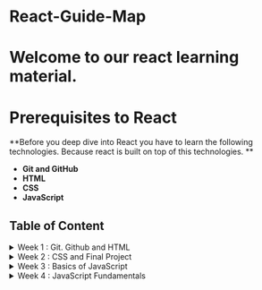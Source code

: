 # React-Guide-Map

# Welcome to our react learning material. 

# Prerequisites to React 

**Before you deep dive into React you have to learn the following technologies. Because react is built on top of this technologies.
**
- **Git and GitHub**
- **HTML**
- **CSS**
- **JavaScript**

## Table of Content 
<!-- Week 1 Task -->

 <details>
 <summary>
 Week 1 : Git. Github and HTML 
 </summary>
<blockquote>

  <details>
 <summary>
  Day 1
 </summary>
<blockquote>

  - [Required Tools to install](Html-css/tool-installation.md)
  - [Git and Github](git-github/git-github.md)
  - [How to create github account?](https://www.youtube.com/watch?v=QUtk-Uuq9nE)
  - [Git tutorial](https://www.youtube.com/watch?v=DuQKrTweWA4&list=PLkEZWD8wbltmcZQaA0ism9k2E6MGRnHZ7)
  - [Introduction to Git and GitHub in Amharic](https://www.youtube.com/watch?v=bkf25KnxGFw&list=PL66Ka1SSCmtHMuXlmBSi0POcE7i0ui7d2)
  </blockquote>
 </details>
 <details>
 <summary>
 Day 2
 </summary>
<blockquote>

- [How to upload a project to github](https://www.youtube.com/watch?v=3Tn58KQvWtU)
- [HTML Sematics](Html-css/html.md)
- [The box model](Html-css/box-model.md)
</blockquote>
  
 </details>

 <details>
 <summary>
 Day 3
 </summary>
<blockquote>

- [The CSS box model](https://css-tricks.com/the-css-box-model/)
- [CSS Box model video](https://www.youtube.com/watch?v=rIO5326FgPE)

</blockquote>
  
 </details>

 <details>
 <summary>
 Day 4
 </summary>
<blockquote>

-  HTML Form 
   - [HTML form](https://developer.mozilla.org/en-US/docs/Learn/Forms/Your_first_form)
  - [Building forms](https://learn.shayhowe.com/html-css/building-forms/)
  -  [Client-side form validation](https://developer.mozilla.org/en-US/docs/Learn/Forms/Form_validation#using_built-in_form_validation)
</blockquote>

 </details>

<details>
 <summary>
 Day 5
 </summary>
<blockquote>

- [CSS Flex box model](Html-css/box-model.md)
- [A Complete guide to flexbox](https://css-tricks.com/snippets/css/a-guide-to-flexbox/)
  
</blockquote>

 </details>

 <details>
 <summary>
 Day 6
 </summary>
<blockquote>

- [20' flexbox video tutorial](https://www.youtube.com/watch?v=JJSoEo8JSnc)
  - [*Please build website using CSS Flexbox*](https://www.youtube.com/watch?v=SP1QMG6WPNk)
  
</blockquote>

 </details>

 <details>
 <summary>
 Day 7
 </summary>
<blockquote>

- [CSS Grid](Html-css/cssgrid.md)
- [A Complete guide to grid](https://css-tricks.com/snippets/css/complete-guide-grid/)

</blockquote>

 </details>

</blockquote>

 </details>
<!-- Week 2 Task -->
<details>
 <summary>
 Week 2 : CSS and Final Project 
 </summary>
<blockquote>
<!-- Week 2 Day 1 -->
<details>
 <summary>
 Day 1
 </summary>
<blockquote>

- [CSS grid with 18 minutes video](https://www.youtube.com/watch?v=9zBsdzdE4sM)
- [*Please Build a Responsive Grid CSS Website*](https://www.youtube.com/watch?v=moBhzSC455o)
</blockquote>

 </details>
 <!-- Week 2 Day 2 -->
 <details>
 <summary>
 Day 2
 </summary>
<blockquote>

- [Floats and Positioning](Html-css/floats-and-positioning.md)
- [How CSS float and clear works ](https://www.youtube.com/watch?v=LrdkRMZhgZg)
- [How CSS position works](https://www.youtube.com/watch?v=h_Smqpqs_1k)
</blockquote>

 </details>

 <!-- Week 2 Day 3 -->
 <details>
 <summary>
 Day 3
 </summary>
<blockquote>

- [CSS media queries](https://zellwk.com/blog/how-to-write-mobile-first-css/)
- [A Complete guide to CSS media queries](https://css-tricks.com/a-complete-guide-to-css-media-queries/)
- [CSS media queries video tutorial](https://www.youtube.com/watch?v=69IbzTWg5PM)

</blockquote>

 </details>

  <!-- Week 2 Day 4 -->
 <details>
 <summary>
 Day 4
 </summary>
<blockquote>
Animations and transitions

- [Learn CSS Animations](https://www.youtube.com/watch?v=YszONjKpgg4)
- [Learn CSS Transitions](https://www.youtube.com/watch?v=rzD-cPhq02E)

</blockquote>

 </details>

 <!-- Week 2 Day 5-->
 <details>
 <summary>
 Day 5 : Project
 </summary>
<blockquote>
CSS and HTML Project 

- [Project description](project/HTML-CSS-project1.md)


</blockquote>

 </details>

 <!-- Week 2 Day 6-->
 <details>
 <summary>
 Day 6 : Project change 
 </summary>
<blockquote>

Finalize your Day 5 project and submit through google form. 

</blockquote>

 </details>

 <!-- Week 2 Day 7-->
 <details>
 <summary>
 Day 7 : Take Break
 </summary>
<blockquote>

Congradulation! You did great work so far. Enjoy your break!

</blockquote>

 </details>

</blockquote>
</details>

<!-- Week 3 -->
<details>
 <summary>
 Week 3 : Basics of JavaScript 
 </summary>
<blockquote>

> On learning this javasipt topic I would recommened you to use online JavaScript editor called [replit](https://replit.com/)

<!-- Week 3 Day 1-->
 <details>
 <summary>
 Day 1 : Introduction and Condational statement
 </summary>
<blockquote>

- [What is JavaScript](https://www.javascripttutorial.net/what-is-javascript/)
- [If statement](https://www.javascripttutorial.net/javascript-if/)
- [if else](https://www.javascripttutorial.net/javascript-if-else/)
</blockquote>
 </details>

 <!-- Week 3 Day 2-->
 <details>
 <summary>
 Day 2 : Condational Statements
 </summary>
<blockquote>

- [if else if](https://www.javascripttutorial.net/javascript-if-else-if/)
- [Ternary Operator (:?)](https://www.javascripttutorial.net/javascript-ternary-operator/)
- [switch case](https://www.javascripttutorial.net/javascript-switch-case/) 
</blockquote>
 </details>

 <!-- Week 3 Day 3-->
 <details>
 <summary>
 Day 3 : Looping Statements
 </summary>
<blockquote>

- [While loop](https://www.javascripttutorial.net/javascript-while-loop/)
  - [do while loop](https://www.javascripttutorial.net/javascript-do-while/)
</blockquote>
 </details>

  <!-- Week 3 Day 4-->
 <details>
 <summary>
 Day 4 : Looping Statements
 </summary>
<blockquote>

- [for loop](https://www.javascripttutorial.net/javascript-for-loop/)
- [Comma](https://www.javascripttutorial.net/javascript-comma-operator/)
- > [JavaScript flow of control video tutorial](https://www.youtube.com/watch?v=JloLGV9DmtQ)
</blockquote>
 </details>

 <!-- Week 3 Day 5-->
 <details>
 <summary>
 Day 5 : JavaScript Operators
 </summary>
<blockquote>

- [Unary Operators](https://www.javascripttutorial.net/javascript-unary-operators/)
- [Comparison Operators](https://www.javascripttutorial.net/javascript-comparison-operators/)
- [Logical Operators](https://www.javascripttutorial.net/javascript-logical-operators/)

</blockquote>
 </details>

  <!-- Week 3 Day 6-->
 <details>
 <summary>
 Day 6 : JavaScript Operators
 </summary>
<blockquote>

  - [Nullish Coalescing Operator](https://www.javascripttutorial.net/es-next/javascript-nullish-coalescing-operator/)
  - [JavaScript Tutorial | Operators video tutorial](https://www.youtube.com/watch?v=ULNJSTSJc7s)
</blockquote>
 </details>

 <!-- Week 3 Day 7-->
 <details>
 <summary>
 Day 7 : JavaScript Syntax, variables
 </summary>
<blockquote>

  - [JavaScript Syntax](https://www.javascripttutorial.net/javascript-syntax/)
  - [JavaScript Variables](https://www.javascripttutorial.net/javascript-variables/)
  - [Data Types](https://www.javascripttutorial.net/javascript-data-types/)
</blockquote>
 </details>


</blockquote>

</details>
<details>
 <summary>
 Week 4 : JavaScript Fundamentals
 </summary>
<blockquote>

 <!-- Week 4 Day 1-->
 <details>
 <summary>
 Day 1 : JavaScript Object
 </summary>
<blockquote>

  - [JavaScript Objects](https://www.javascripttutorial.net/javascript-objects/)
  - [JavaScript object video tutorial 1](https://www.youtube.com/watch?v=X0ipw1k7ygU)
  - [Javascript Objects video tutorial 2](https://www.youtube.com/watch?v=S1dWe3f2zm0)
</blockquote>
 </details>

  <!-- Week 4 Day 2-->
 <details>
 <summary>
 Day 2 : JavaScript Object methods
 </summary>
<blockquote>

  - [Object Methods](https://www.javascripttutorial.net/javascript-object-methods/)
  - [Constructor Functions](https://www.javascripttutorial.net/javascript-constructor-function/)
  - [Object Properties](https://www.javascripttutorial.net/javascript-object-properties/)
</blockquote>
 </details>

  <!-- Week 4 Day 3-->
 <details>
 <summary>
 Day 3 : JavaScript Object methods
 </summary>
<blockquote>

- [For…in Loop](https://www.javascripttutorial.net/javascript-for-in/)
- [JavaScript Object.values()](https://www.javascripttutorial.net/es-next/javascript-object-values/)
- [`this` keyword in object](https://www.javascripttutorial.net/javascript-this/)
</blockquote>
 </details>

  <!-- Week 4 Day 4-->
 <details>
 <summary>
 Day 4 : JavaScript Array
 </summary>
<blockquote>

- [JavaScript Arrays](https://www.javascripttutorial.net/javascript-array/)
- [JavaScript Array Methods Practice video](https://www.youtube.com/watch?v=3LOEGS4qcRM&list=PLDlWc9AfQBfZGZXFb_1tcRKwtCavR7AfT)
</blockquote>
 </details>

<!-- Week 4 Day 5-->
 <details>
 <summary>
 Day 5 : JavaScript Functions
 </summary>
<blockquote>

- [JavaScript Function video tutorial 1](https://www.youtube.com/watch?v=N8ap4k_1QEQ)
- [JavaScript Function video tutorial 2](https://www.youtube.com/watch?v=xUI5Tsl2JpY)
- [Functions](https://www.javascripttutorial.net/javascript-function/)
  
</blockquote>
 </details>

 <!-- Week 4 Day 6-->
 <details>
 <summary>
 Day 6 : JavaScript Arrow Functions
 </summary>
<blockquote>

- [Anonymous Functions](https://www.javascripttutorial.net/javascript-anonymous-functions/)
- [Understanding Pass-By-Value in JavaScript](https://www.javascripttutorial.net/javascript-pass-by-value/)
- [Default Parameters](https://www.javascripttutorial.net/es6/javascript-default-parameters/)
  
</blockquote>
 </details>

</blockquote>
</details>

  
  
  












  
